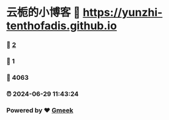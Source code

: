 # 云栀的小博客 :link: https://yunzhi-tenthofadis.github.io 
### :page_facing_up: [2](https://yunzhi-tenthofadis.github.io/tag.html) 
### :speech_balloon: 1 
### :hibiscus: 4063 
### :alarm_clock: 2024-06-29 11:43:24 
### Powered by :heart: [Gmeek](https://github.com/Meekdai/Gmeek)
